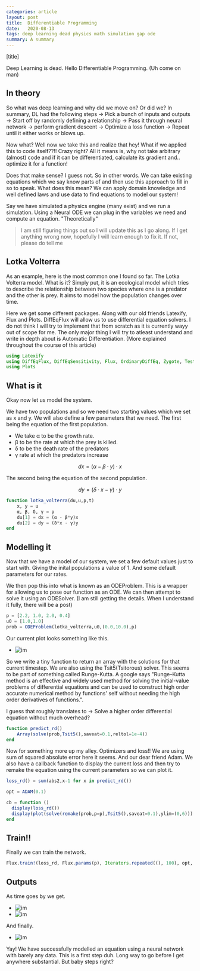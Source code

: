 ```yaml
---
categories: article
layout: post
title:  Differentiable Programming
date:   2020-08-13
tags: deep learning dead physics math simulation gap ode
summary: A summary
---
```


[title]

Deep Learning is dead. Hello Differentiable Programming. (Uh come on man)

## In theory

So what was deep learning and why did we move on? Or did we?
In summary, DL had the following steps -> Pick a bunch of inputs and outputs -> Start off by randomly defining a relationship -> Pass it through neural network -> perform gradient descent -> Optimize a loss function -> Repeat until it either works or blows up.

Now what? Well now we take this and realize that hey! What if we applied this to code itself??!! Crazy right? All it means is, why not take arbitrary (almost) code and if it can be differentiated, calculate its gradient and.. optimize it for a function!

Does that make sense? I guess not. So in other words. We can take existing equations which we say know parts of and then use this approach to fill in so to speak. What does this mean? We can apply domain knowledge and well defined laws and use data to find equations to model our system!

Say we have simulated a physics engine (many exist) and we run a simulation. Using a Neural ODE we can plug in the variables we need and compute an equation. "Theoretically"

> I am still figuring things out so I will update this as I go along. If I get anything wrong now, hopefully I will learn enough to fix it. If not, please do tell me 

## Lotka Volterra

As an example, here is the most common one I found so far. The Lotka Volterra model. What is it? 
Simply put, it is an ecological model which tries to describe the relationship between two species where one is a predator and the other is prey. It aims to model how the population changes over time.

Here we get some different packages. Along with our old friends Latexify, Flux and Plots.
DiffEqFlux will allow us to use differential equation solvers. I do not think I will try to implement that from scratch as it is currently wayy out of scope for me.
The only major thing I will try to atleast understand and write in depth about is Automatic Differentiation. (More explained throughout the course of this article)

```julia
using Latexify
using DiffEqFlux, DiffEqSensitivity, Flux, OrdinaryDiffEq, Zygote, Test
using Plots
```
## What is it
Okay now let us model the system.

We have two populations and so we need two starting values which we set as x and y.
We will also define a few parameters that we need.
The first being the equation of the first population. 

- We take α to be the growth rate.
- β to be the rate at which the prey is killed.
- δ to be the death rate of the predators
- γ rate at which the predators increase

$$dx = \left( \alpha - \beta \cdot y \right) \cdot x$$

The second being the equation of the second population.

$$dy = \left( \delta \cdot x - \gamma \right) \cdot y$$

```julia
function lotka_volterra(du,u,p,t)
    x, y = u
    α, β, δ, γ = p
    du[1] = dx = (α - β*y)x
    du[2] = dy = (δ*x - γ)y
end
```
## Modelling it

Now that we have a model of our system, we set a few default values just to start with. Giving the inital populations a value of 1. And some default parameters for our rates. 

We then pop this into what is known as an ODEProblem. This is a wrapper for allowing us to pose our function as an ODE. We can then attempt to solve it using an ODESolver. (I am still getting the details. When I understand it fully, there will be a post)

```julia
p = [2.2, 1.0, 2.0, 0.4]
u0 = [1.0,1.0]
prob = ODEProblem(lotka_volterra,u0,(0.0,10.0),p)
```

Our current plot looks something like this.
- ![im](/img/dif1.png)

So we write a tiny function to return an array with the solutions for that current timestep. We are also using the Tsit5(Tsitorous) solver. This seems to be part of something called Runge-Kutta. 
A google says "Runge–Kutta method is an effective and widely used method for solving the initial-value problems of differential equations and can be used to construct high order accurate numerical method by functions' self without needing the high order derivatives of functions.".

I guess that roughly translates to -> Solve a higher order differential equation without much overhead?

```julia
function predict_rd()
    Array(solve(prob,Tsit5(),saveat=0.1,reltol=1e-4))
end
```
Now for something more up my alley. Optimizers and loss!! We are using sum of squared absolute error here it seems. And our dear friend Adam.
We also have a callback function to display the current loss and then try to remake the equation using the current parameters so we can plot it.

``` julia
loss_rd() = sum(abs2,x-1 for x in predict_rd())

opt = ADAM(0.1)

cb = function ()
  display(loss_rd())
  display(plot(solve(remake(prob,p=p),Tsit5(),saveat=0.1),ylim=(0,6)))
end
```
## Train!!
Finally we can train the network.

```julia
Flux.train!(loss_rd, Flux.params(p), Iterators.repeated((), 100), opt, cb = cb)
```

## Outputs
As time goes by we get. 
- ![im](/assets/img/dif2.png)
- ![im](/assets/img/dif3.png)

And finally.

- ![im](/img/dif4.png)

Yay! We have successfully modelled an equation using a neural network with barely any data. This is a first step duh. Long way to go before I get anywhere substantial. But baby steps right?
